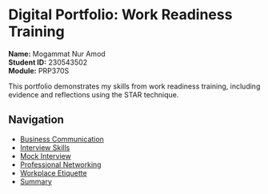 # Digital Portfolio: Work Readiness Training

**Name:** Mogammat Nur Amod  
**Student ID:** 230543502  
**Module:** PRP370S    

This portfolio demonstrates my skills from work readiness training, including evidence and reflections using the STAR technique.

## Navigation
- [Business Communication](business-communication.md)  
- [Interview Skills](interview-skills.md)  
- [Mock Interview](mock-interview.md)  
- [Professional Networking](professional-networking.md)  
- [Workplace Etiquette](workplace-etiquette.md)  
- [Summary](summary.md)  

